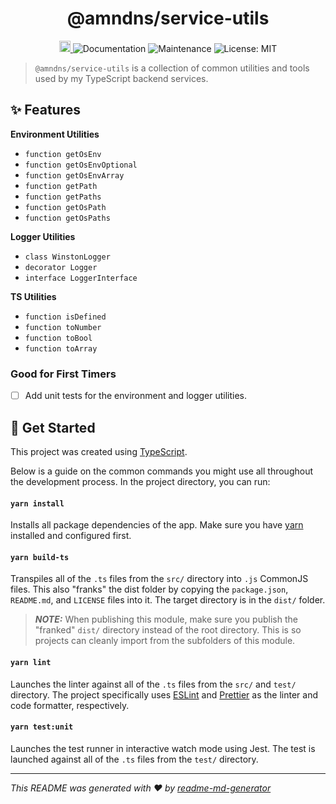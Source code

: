 <h1 align="center">@amndns/service-utils</h1>
<p align="center">
  <a href="https://badge.fury.io/js/%40amndns%2Fservice-utils">
    <img src="https://badge.fury.io/js/%40amndns%2Fservice-utils.svg" alt="npm version" height="18" target="_blank">
  </a>
  <img alt="Documentation" src="https://img.shields.io/badge/documentation-yes-brightgreen.svg" />
  <img alt="Maintenance" src="https://img.shields.io/badge/Maintained%3F-yes-green.svg" />
  <img alt="License: MIT" src="https://img.shields.io/badge/License-MIT-green.svg" />
</p>

> `@amndns/service-utils` is a collection of common utilities and tools used by my TypeScript backend services.

## ✨ Features

**Environment Utilities**
- `function getOsEnv`
- `function getOsEnvOptional`
- `function getOsEnvArray`
- `function getPath`
- `function getPaths`
- `function getOsPath`
- `function getOsPaths`

**Logger Utilities**
- `class WinstonLogger`
- `decorator Logger`
- `interface LoggerInterface`

**TS Utilities**
- `function isDefined`
- `function toNumber`
- `function toBool`
- `function toArray`

### Good for First Timers

- [ ] Add unit tests for the environment and logger utilities.

## 🚀 Get Started

This project was created using [TypeScript](https://www.typescriptlang.org/).

Below is a guide on the common commands you might use all throughout the development process. In the project directory, you can run:

#### `yarn install`

Installs all package dependencies of the app. Make sure you have [yarn](https://yarnpkg.com/) installed and configured first.

#### `yarn build-ts`

Transpiles all of the `.ts` files from the `src/` directory into `.js` CommonJS files. This also "franks" the dist folder by copying the `package.json`, `README.md`, and `LICENSE` files into it. The target directory is in the `dist/` folder.

> **_NOTE:_**  When publishing this module, make sure you publish the "franked" `dist/` directory instead of the root directory. This is so projects can cleanly import from the subfolders of this module.

#### `yarn lint`

Launches the linter against all of the `.ts` files from the `src/` and `test/` directory. The project specifically uses [ESLint](https://eslint.org/) and [Prettier](https://prettier.io/) as the linter and code formatter, respectively.

#### `yarn test:unit`

Launches the test runner in interactive watch mode using Jest. The test is launched against all of the `.ts` files from the `test/` directory.

***
_This README was generated with ❤️ by [readme-md-generator](https://github.com/kefranabg/readme-md-generator)_